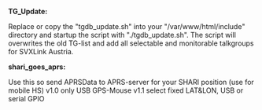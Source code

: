 **TG_Update:**

Replace or copy the "tgdb_update.sh" into your "/var/www/html/include" directory and startup the script with "./tgdb_update.sh".
The script will overwrites the old TG-list and add all selectable and monitorable talkgroups for SVXLink Austria.

**shari_goes_aprs:**

Use this so send APRSData to APRS-server for your SHARI position (use for mobile HS)
v1.0 only USB GPS-Mouse
v1.1 select fixed LAT&LON, USB or serial GPIO